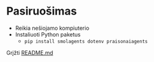 # Pasiruošimas
* Reikia nešiojamo kompiuterio
* Instaliuoti Python paketus
    * `pip install smolagents dotenv praisonaiagents`


Grįžti [README.md](../README.md)